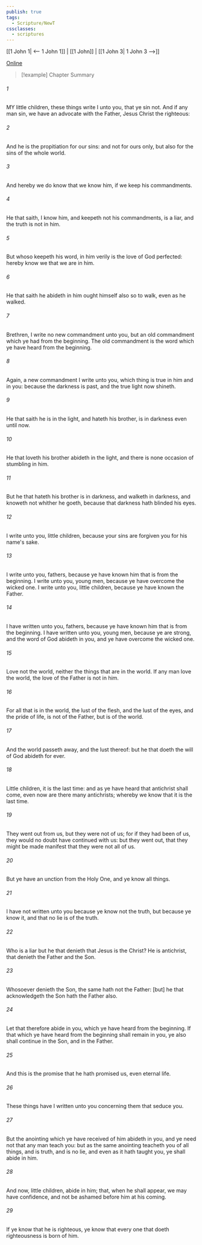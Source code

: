 ```yaml
---
publish: true
tags:
  - Scripture/NewT
cssclasses:
  - scriptures
---
```

[[1 John 1| <-- 1 John 1]] | [[1 John]] | [[1 John 3| 1 John 3 -->]]

[Online](https://churchofjesuschrist.org/study/scriptures/nt/1-jn/2?lang=eng)

>[!example] Chapter Summary
>
###### 1
MY little children, these things write I unto you, that ye sin not. And if any man sin, we have an advocate with the Father, Jesus Christ the righteous:
###### 2
And he is the propitiation for our sins: and not for ours only, but also for the sins of the whole world.
###### 3
And hereby we do know that we know him, if we keep his commandments.
###### 4
He that saith, I know him, and keepeth not his commandments, is a liar, and the truth is not in him.
###### 5
But whoso keepeth his word, in him verily is the love of God perfected: hereby know we that we are in him.
###### 6
He that saith he abideth in him ought himself also so to walk, even as he walked.
###### 7
Brethren, I write no new commandment unto you, but an old commandment which ye had from the beginning. The old commandment is the word which ye have heard from the beginning.
###### 8
Again, a new commandment I write unto you, which thing is true in him and in you: because the darkness is past, and the true light now shineth.
###### 9
He that saith he is in the light, and hateth his brother, is in darkness even until now.
###### 10
He that loveth his brother abideth in the light, and there is none occasion of stumbling in him.
###### 11
But he that hateth his brother is in darkness, and walketh in darkness, and knoweth not whither he goeth, because that darkness hath blinded his eyes.
###### 12
I write unto you, little children, because your sins are forgiven you for his name's sake.
###### 13
I write unto you, fathers, because ye have known him that is from the beginning. I write unto you, young men, because ye have overcome the wicked one. I write unto you, little children, because ye have known the Father.
###### 14
I have written unto you, fathers, because ye have known him that is from the beginning. I have written unto you, young men, because ye are strong, and the word of God abideth in you, and ye have overcome the wicked one.
###### 15
Love not the world, neither the things that are in the world. If any man love the world, the love of the Father is not in him.
###### 16
For all that is in the world, the lust of the flesh, and the lust of the eyes, and the pride of life, is not of the Father, but is of the world.
###### 17
And the world passeth away, and the lust thereof: but he that doeth the will of God abideth for ever.
###### 18
Little children, it is the last time: and as ye have heard that antichrist shall come, even now are there many antichrists; whereby we know that it is the last time.
###### 19
They went out from us, but they were not of us; for if they had been of us, they would no doubt have continued with us: but they went out, that they might be made manifest that they were not all of us.
###### 20
But ye have an unction from the Holy One, and ye know all things.
###### 21
I have not written unto you because ye know not the truth, but because ye know it, and that no lie is of the truth.
###### 22
Who is a liar but he that denieth that Jesus is the Christ? He is antichrist, that denieth the Father and the Son.
###### 23
Whosoever denieth the Son, the same hath not the Father: [but] he that acknowledgeth the Son hath the Father also.
###### 24
Let that therefore abide in you, which ye have heard from the beginning. If that which ye have heard from the beginning shall remain in you, ye also shall continue in the Son, and in the Father.
###### 25
And this is the promise that he hath promised us, even eternal life.
###### 26
These things have I written unto you concerning them that seduce you.
###### 27
But the anointing which ye have received of him abideth in you, and ye need not that any man teach you: but as the same anointing teacheth you of all things, and is truth, and is no lie, and even as it hath taught you, ye shall abide in him.
###### 28
And now, little children, abide in him; that, when he shall appear, we may have confidence, and not be ashamed before him at his coming.
###### 29
If ye know that he is righteous, ye know that every one that doeth righteousness is born of him.



